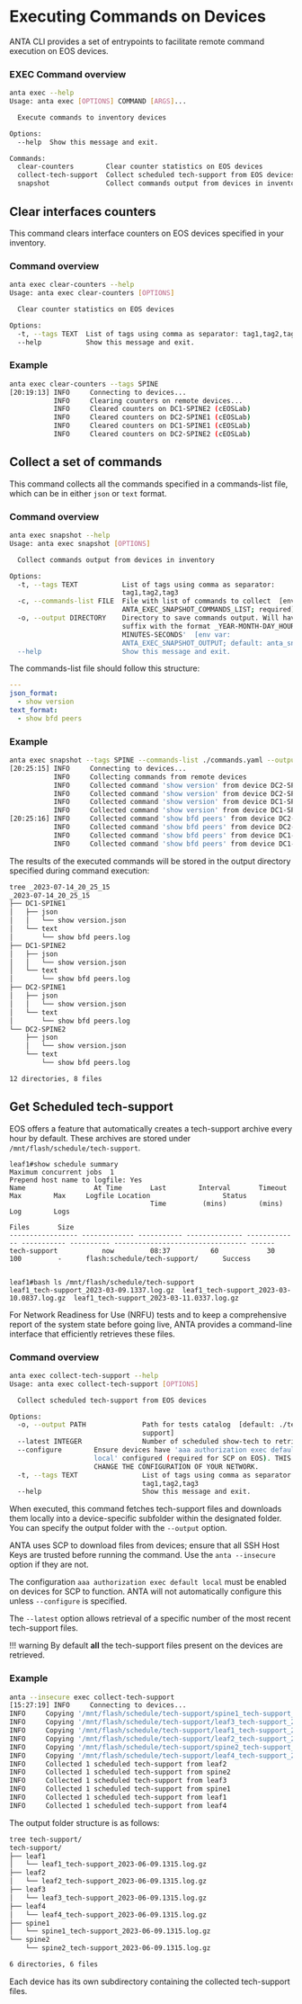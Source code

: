 # Executing Commands on Devices

ANTA CLI provides a set of entrypoints to facilitate remote command execution on EOS devices.

### EXEC Command overview
```bash
anta exec --help
Usage: anta exec [OPTIONS] COMMAND [ARGS]...

  Execute commands to inventory devices

Options:
  --help  Show this message and exit.

Commands:
  clear-counters        Clear counter statistics on EOS devices
  collect-tech-support  Collect scheduled tech-support from EOS devices
  snapshot              Collect commands output from devices in inventory
```

## Clear interfaces counters

This command clears interface counters on EOS devices specified in your inventory.

### Command overview

```bash
anta exec clear-counters --help
Usage: anta exec clear-counters [OPTIONS]

  Clear counter statistics on EOS devices

Options:
  -t, --tags TEXT  List of tags using comma as separator: tag1,tag2,tag3
  --help           Show this message and exit.
```

### Example

```bash
anta exec clear-counters --tags SPINE
[20:19:13] INFO     Connecting to devices...                                                                                                                         utils.py:43
           INFO     Clearing counters on remote devices...                                                                                                           utils.py:46
           INFO     Cleared counters on DC1-SPINE2 (cEOSLab)                                                                                                         utils.py:41
           INFO     Cleared counters on DC2-SPINE1 (cEOSLab)                                                                                                         utils.py:41
           INFO     Cleared counters on DC1-SPINE1 (cEOSLab)                                                                                                         utils.py:41
           INFO     Cleared counters on DC2-SPINE2 (cEOSLab)
```

## Collect a set of commands

This command collects all the commands specified in a commands-list file, which can be in either `json` or `text` format.

### Command overview

```bash
anta exec snapshot --help
Usage: anta exec snapshot [OPTIONS]

  Collect commands output from devices in inventory

Options:
  -t, --tags TEXT           List of tags using comma as separator:
                            tag1,tag2,tag3
  -c, --commands-list FILE  File with list of commands to collect  [env var:
                            ANTA_EXEC_SNAPSHOT_COMMANDS_LIST; required]
  -o, --output DIRECTORY    Directory to save commands output. Will have a
                            suffix with the format _YEAR-MONTH-DAY_HOUR-
                            MINUTES-SECONDS'  [env var:
                            ANTA_EXEC_SNAPSHOT_OUTPUT; default: anta_snapshot]
  --help                    Show this message and exit.
```

The commands-list file should follow this structure:

```yaml
---
json_format:
  - show version
text_format:
  - show bfd peers
```
### Example

```bash
anta exec snapshot --tags SPINE --commands-list ./commands.yaml --output ./
[20:25:15] INFO     Connecting to devices...                                                                                                                         utils.py:78
           INFO     Collecting commands from remote devices                                                                                                          utils.py:81
           INFO     Collected command 'show version' from device DC2-SPINE1 (cEOSLab)                                                                                utils.py:76
           INFO     Collected command 'show version' from device DC2-SPINE2 (cEOSLab)                                                                                utils.py:76
           INFO     Collected command 'show version' from device DC1-SPINE1 (cEOSLab)                                                                                utils.py:76
           INFO     Collected command 'show version' from device DC1-SPINE2 (cEOSLab)                                                                                utils.py:76
[20:25:16] INFO     Collected command 'show bfd peers' from device DC2-SPINE2 (cEOSLab)                                                                              utils.py:76
           INFO     Collected command 'show bfd peers' from device DC2-SPINE1 (cEOSLab)                                                                              utils.py:76
           INFO     Collected command 'show bfd peers' from device DC1-SPINE1 (cEOSLab)                                                                              utils.py:76
           INFO     Collected command 'show bfd peers' from device DC1-SPINE2 (cEOSLab)
```

The results of the executed commands will be stored in the output directory specified during command execution:

```bash
tree _2023-07-14_20_25_15
_2023-07-14_20_25_15
├── DC1-SPINE1
│   ├── json
│   │   └── show version.json
│   └── text
│       └── show bfd peers.log
├── DC1-SPINE2
│   ├── json
│   │   └── show version.json
│   └── text
│       └── show bfd peers.log
├── DC2-SPINE1
│   ├── json
│   │   └── show version.json
│   └── text
│       └── show bfd peers.log
└── DC2-SPINE2
    ├── json
    │   └── show version.json
    └── text
        └── show bfd peers.log

12 directories, 8 files
```

## Get Scheduled tech-support

EOS offers a feature that automatically creates a tech-support archive every hour by default. These archives are stored under `/mnt/flash/schedule/tech-support`.

```eos
leaf1#show schedule summary
Maximum concurrent jobs  1
Prepend host name to logfile: Yes
Name                 At Time       Last        Interval       Timeout        Max        Max     Logfile Location                  Status
                                   Time         (mins)        (mins)         Log        Logs
                                                                            Files       Size
----------------- ------------- ----------- -------------- ------------- ----------- ---------- --------------------------------- ------
tech-support           now         08:37          60            30           100         -      flash:schedule/tech-support/      Success


leaf1#bash ls /mnt/flash/schedule/tech-support
leaf1_tech-support_2023-03-09.1337.log.gz  leaf1_tech-support_2023-03-10.0837.log.gz  leaf1_tech-support_2023-03-11.0337.log.gz
```

For Network Readiness for Use (NRFU) tests and to keep a comprehensive report of the system state before going live, ANTA provides a command-line interface that efficiently retrieves these files.

### Command overview

```bash
anta exec collect-tech-support --help
Usage: anta exec collect-tech-support [OPTIONS]

  Collect scheduled tech-support from EOS devices

Options:
  -o, --output PATH              Path for tests catalog  [default: ./tech-
                                 support]
  --latest INTEGER               Number of scheduled show-tech to retrieve
  --configure        Ensure devices have 'aaa authorization exec default
                     local' configured (required for SCP on EOS). THIS WILL
                     CHANGE THE CONFIGURATION OF YOUR NETWORK.
  -t, --tags TEXT                List of tags using comma as separator:
                                 tag1,tag2,tag3
  --help                         Show this message and exit.
```

When executed, this command fetches tech-support files and downloads them locally into a device-specific subfolder within the designated folder. You can specify the output folder with the `--output` option.

ANTA uses SCP to download files from devices; ensure that all SSH Host Keys are trusted before running the command. Use the `anta --insecure` option if they are not.

The configuration `aaa authorization exec default local` must be enabled on devices for SCP to function. ANTA will not automatically configure this unless `--configure` is specified.

The `--latest` option allows retrieval of a specific number of the most recent tech-support files.

!!! warning
    By default **all** the tech-support files present on the devices are retrieved.

### Example

```bash
anta --insecure exec collect-tech-support
[15:27:19] INFO     Connecting to devices...
INFO     Copying '/mnt/flash/schedule/tech-support/spine1_tech-support_2023-06-09.1315.log.gz' from device spine1 to 'tech-support/spine1' locally
INFO     Copying '/mnt/flash/schedule/tech-support/leaf3_tech-support_2023-06-09.1315.log.gz' from device leaf3 to 'tech-support/leaf3' locally
INFO     Copying '/mnt/flash/schedule/tech-support/leaf1_tech-support_2023-06-09.1315.log.gz' from device leaf1 to 'tech-support/leaf1' locally
INFO     Copying '/mnt/flash/schedule/tech-support/leaf2_tech-support_2023-06-09.1315.log.gz' from device leaf2 to 'tech-support/leaf2' locally
INFO     Copying '/mnt/flash/schedule/tech-support/spine2_tech-support_2023-06-09.1315.log.gz' from device spine2 to 'tech-support/spine2' locally
INFO     Copying '/mnt/flash/schedule/tech-support/leaf4_tech-support_2023-06-09.1315.log.gz' from device leaf4 to 'tech-support/leaf4' locally
INFO     Collected 1 scheduled tech-support from leaf2
INFO     Collected 1 scheduled tech-support from spine2
INFO     Collected 1 scheduled tech-support from leaf3
INFO     Collected 1 scheduled tech-support from spine1
INFO     Collected 1 scheduled tech-support from leaf1
INFO     Collected 1 scheduled tech-support from leaf4
```

The output folder structure is as follows:

```bash
tree tech-support/
tech-support/
├── leaf1
│   └── leaf1_tech-support_2023-06-09.1315.log.gz
├── leaf2
│   └── leaf2_tech-support_2023-06-09.1315.log.gz
├── leaf3
│   └── leaf3_tech-support_2023-06-09.1315.log.gz
├── leaf4
│   └── leaf4_tech-support_2023-06-09.1315.log.gz
├── spine1
│   └── spine1_tech-support_2023-06-09.1315.log.gz
└── spine2
    └── spine2_tech-support_2023-06-09.1315.log.gz

6 directories, 6 files
```

Each device has its own subdirectory containing the collected tech-support files.
